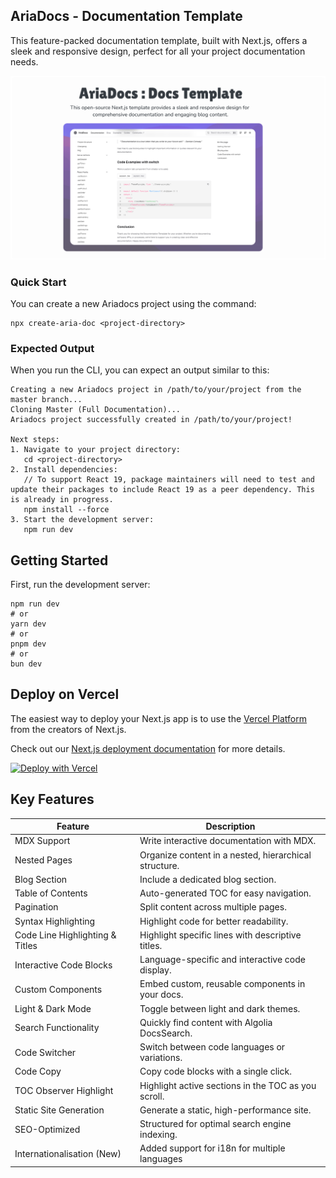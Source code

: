## AriaDocs - Documentation Template

This feature-packed documentation template, built with Next.js, offers a sleek and responsive design, perfect for all your project documentation needs.

<img src="./resources/public-og.png" />

<br/>

<!-- Here are all versions of the AriaDocs template, each crafted for specific use cases:


- **Advanced Docs:** A comprehensive template offering extensive features for in-depth documentation needs. Perfect for larger projects that require detailed explanations and advanced configurations.
  [Explore the Advanced Docs](https://github.com/nisabmohd/Aria-Docs/tree/master)

- **Lite Version:** A streamlined, no-frills template perfect for straightforward documentation needs.
  [Explore the Lite Version](https://github.com/nisabmohd/Aria-Docs/tree/minimal-docs)

- **Version with Versioning:** A powerful option for projects that require historical documentation tracking. Manage multiple versions of your docs effortlessly.
  [Check out the Versioning Feature](https://github.com/nisabmohd/Aria-Docs/tree/version_docs)

- **i18n Support Version (NEW):** Designed for international audiences, this version will offer comprehensive multilingual support.
  [Preview the i18n Support](https://github.com/nisabmohd/Aria-Docs/tree/i18n-support) -->

### Quick Start

You can create a new Ariadocs project using the command:

```plaintext
npx create-aria-doc <project-directory>
```

### Expected Output

When you run the CLI, you can expect an output similar to this:

```
Creating a new Ariadocs project in /path/to/your/project from the master branch...
Cloning Master (Full Documentation)...
Ariadocs project successfully created in /path/to/your/project!

Next steps:
1. Navigate to your project directory:
   cd <project-directory>
2. Install dependencies:
   // To support React 19, package maintainers will need to test and update their packages to include React 19 as a peer dependency. This is already in progress.
   npm install --force
3. Start the development server:
   npm run dev
```

## Getting Started

First, run the development server:

```plaintext
npm run dev
# or
yarn dev
# or
pnpm dev
# or
bun dev
```

## Deploy on Vercel

The easiest way to deploy your Next.js app is to use the [Vercel Platform](https://vercel.com/new?utm_medium=default-template&filter=next.js&utm_source=create-next-app&utm_campaign=create-next-app-readme) from the creators of Next.js.

Check out our [Next.js deployment documentation](https://nextjs.org/docs/deployment) for more details.

[![Deploy with Vercel](https://vercel.com/button)](https://vercel.com/new/clone?repository-url=https://github.com/nisabmohd/Aria-Docs)

## Key Features

| **Feature**                     | **Description**                                       |
| ------------------------------- | ----------------------------------------------------- |
| MDX Support                     | Write interactive documentation with MDX.             |
| Nested Pages                    | Organize content in a nested, hierarchical structure. |
| Blog Section                    | Include a dedicated blog section.                     |
| Table of Contents               | Auto-generated TOC for easy navigation.               |
| Pagination                      | Split content across multiple pages.                  |
| Syntax Highlighting             | Highlight code for better readability.                |
| Code Line Highlighting & Titles | Highlight specific lines with descriptive titles.     |
| Interactive Code Blocks         | Language-specific and interactive code display.       |
| Custom Components               | Embed custom, reusable components in your docs.       |
| Light & Dark Mode               | Toggle between light and dark themes.                 |
| Search Functionality            | Quickly find content with Algolia DocsSearch.         |
| Code Switcher                   | Switch between code languages or variations.          |
| Code Copy                       | Copy code blocks with a single click.                 |
| TOC Observer Highlight          | Highlight active sections in the TOC as you scroll.   |
| Static Site Generation          | Generate a static, high-performance site.             |
| SEO-Optimized                   | Structured for optimal search engine indexing.        |
| Internationalisation (New)      | Added support for i18n for multiple languages         |
